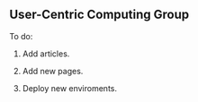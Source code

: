 ## User-Centric Computing Group

To do:

1) Add articles.

2) Add new pages.

3) Deploy new enviroments.
